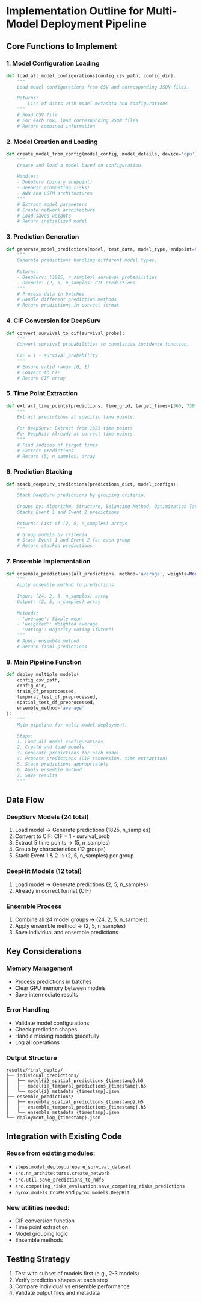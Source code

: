 # Implementation Outline for Multi-Model Deployment Pipeline

## Core Functions to Implement

### 1. Model Configuration Loading

```python
def load_all_model_configurations(config_csv_path, config_dir):
    """
    Load model configurations from CSV and corresponding JSON files.
    
    Returns:
        List of dicts with model metadata and configurations
    """
    # Read CSV file
    # For each row, load corresponding JSON files
    # Return combined information
```

### 2. Model Creation and Loading

```python
def create_model_from_config(model_config, model_details, device='cpu'):
    """
    Create and load a model based on configuration.
    
    Handles:
    - DeepSurv (binary endpoint)
    - DeepHit (competing risks)
    - ANN and LSTM architectures
    """
    # Extract model parameters
    # Create network architecture
    # Load saved weights
    # Return initialized model
```

### 3. Prediction Generation

```python
def generate_model_predictions(model, test_data, model_type, endpoint=None, batch_size=1000):
    """
    Generate predictions handling different model types.
    
    Returns:
    - DeepSurv: (1825, n_samples) survival probabilities
    - DeepHit: (2, 5, n_samples) CIF predictions
    """
    # Process data in batches
    # Handle different prediction methods
    # Return predictions in correct format
```

### 4. CIF Conversion for DeepSurv

```python
def convert_survival_to_cif(survival_probs):
    """
    Convert survival probabilities to cumulative incidence function.
    
    CIF = 1 - survival_probability
    """
    # Ensure valid range [0, 1]
    # Convert to CIF
    # Return CIF array
```

### 5. Time Point Extraction

```python
def extract_time_points(predictions, time_grid, target_times=[365, 730, 1095, 1460, 1825]):
    """
    Extract predictions at specific time points.
    
    For DeepSurv: Extract from 1825 time points
    For DeepHit: Already at correct time points
    """
    # Find indices of target times
    # Extract predictions
    # Return (5, n_samples) array
```

### 6. Prediction Stacking

```python
def stack_deepsurv_predictions(predictions_dict, model_configs):
    """
    Stack DeepSurv predictions by grouping criteria.
    
    Groups by: Algorithm, Structure, Balancing Method, Optimization Target
    Stacks Event 1 and Event 2 predictions
    
    Returns: List of (2, 5, n_samples) arrays
    """
    # Group models by criteria
    # Stack Event 1 and Event 2 for each group
    # Return stacked predictions
```

### 7. Ensemble Implementation

```python
def ensemble_predictions(all_predictions, method='average', weights=None):
    """
    Apply ensemble method to predictions.
    
    Input: (24, 2, 5, n_samples) array
    Output: (2, 5, n_samples) array
    
    Methods:
    - 'average': Simple mean
    - 'weighted': Weighted average
    - 'voting': Majority voting (future)
    """
    # Apply ensemble method
    # Return final predictions
```

### 8. Main Pipeline Function

```python
def deploy_multiple_models(
    config_csv_path,
    config_dir,
    train_df_preprocessed,
    temporal_test_df_preprocessed,
    spatial_test_df_preprocessed,
    ensemble_method='average'
):
    """
    Main pipeline for multi-model deployment.
    
    Steps:
    1. Load all model configurations
    2. Create and load models
    3. Generate predictions for each model
    4. Process predictions (CIF conversion, time extraction)
    5. Stack predictions appropriately
    6. Apply ensemble method
    7. Save results
    """
```

## Data Flow

### DeepSurv Models (24 total)
1. Load model → Generate predictions (1825, n_samples)
2. Convert to CIF: CIF = 1 - survival_prob
3. Extract 5 time points → (5, n_samples)
4. Group by characteristics (12 groups)
5. Stack Event 1 & 2 → (2, 5, n_samples) per group

### DeepHit Models (12 total)
1. Load model → Generate predictions (2, 5, n_samples)
2. Already in correct format (CIF)

### Ensemble Process
1. Combine all 24 model groups → (24, 2, 5, n_samples)
2. Apply ensemble method → (2, 5, n_samples)
3. Save individual and ensemble predictions

## Key Considerations

### Memory Management
- Process predictions in batches
- Clear GPU memory between models
- Save intermediate results

### Error Handling
- Validate model configurations
- Check prediction shapes
- Handle missing models gracefully
- Log all operations

### Output Structure
```
results/final_deploy/
├── individual_predictions/
│   ├── model{i}_spatial_predictions_{timestamp}.h5
│   ├── model{i}_temporal_predictions_{timestamp}.h5
│   └── model{i}_metadata_{timestamp}.json
├── ensemble_predictions/
│   ├── ensemble_spatial_predictions_{timestamp}.h5
│   ├── ensemble_temporal_predictions_{timestamp}.h5
│   └── ensemble_metadata_{timestamp}.json
└── deployment_log_{timestamp}.json
```

## Integration with Existing Code

### Reuse from existing modules:
- `steps.model_deploy.prepare_survival_dataset`
- `src.nn_architectures.create_network`
- `src.util.save_predictions_to_hdf5`
- `src.competing_risks_evaluation.save_competing_risks_predictions`
- `pycox.models.CoxPH` and `pycox.models.DeepHit`

### New utilities needed:
- CIF conversion function
- Time point extraction
- Model grouping logic
- Ensemble methods

## Testing Strategy

1. Test with subset of models first (e.g., 2-3 models)
2. Verify prediction shapes at each step
3. Compare individual vs ensemble performance
4. Validate output files and metadata